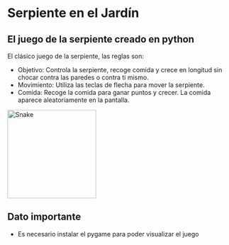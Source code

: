 # Serpiente en el Jardín

## El juego de la serpiente creado en python

El clásico juego de la serpiente, las reglas son:

 - Objetivo: Controla la serpiente, recoge comida y crece en longitud sin chocar contra las paredes o contra ti mismo.
 - Movimiento: Utiliza las teclas de flecha para mover la serpiente.
 - Comida: Recoge la comida para ganar puntos y crecer. La comida aparece aleatoriamente en la pantalla.

<img src="https://raw.githubusercontent.com/Tarikul-Islam-Anik/Animated-Fluent-Emojis/master/Emojis/Animals/Snake.png" alt="Snake" width="200" height="200" />


## Dato importante

- Es necesario instalar el pygame para poder visualizar el juego
